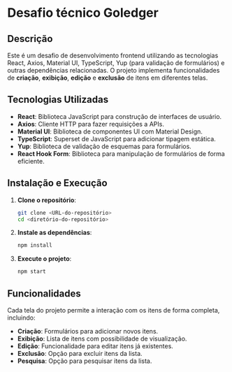# Desafio técnico Goledger

## Descrição

Este é um desafio de desenvolvimento frontend utilizando as tecnologias React, Axios, Material UI, TypeScript, Yup (para validação de formulários) e outras dependências relacionadas. O projeto implementa funcionalidades de **criação**, **exibição**, **edição** e **exclusão** de itens em diferentes telas.

## Tecnologias Utilizadas

- **React**: Biblioteca JavaScript para construção de interfaces de usuário.
- **Axios**: Cliente HTTP para fazer requisições a APIs.
- **Material UI**: Biblioteca de componentes UI com Material Design.
- **TypeScript**: Superset de JavaScript para adicionar tipagem estática.
- **Yup**: Biblioteca de validação de esquemas para formulários.
- **React Hook Form**: Biblioteca para manipulação de formulários de forma eficiente.

## Instalação e Execução

1. **Clone o repositório**:

   ```bash
   git clone <URL-do-repositório>
   cd <diretório-do-repositório>

   ```

2. **Instale as dependências**:

   ```bash
   npm install

   ```

3. **Execute o projeto**:
   ```bash
   npm start
   ```

## Funcionalidades

Cada tela do projeto permite a interação com os itens de forma completa, incluindo:

- **Criação**: Formulários para adicionar novos itens.
- **Exibição**: Lista de itens com possibilidade de visualização.
- **Edição**: Funcionalidade para editar itens já existentes.
- **Exclusão**: Opção para excluir itens da lista.
- **Pesquisa**: Opção para pesquisar itens da lista.
